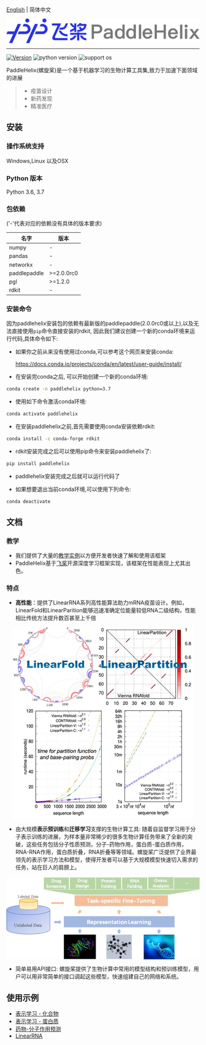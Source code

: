 [English](README.md) | 简体中文

<p align="center">
<img src="./.github/paddlehelix_logo.png" align="middle"
</p>

------
[![Version](https://img.shields.io/github/release/PaddlePaddle/PaddleHelix.svg)](https://github.com/PaddlePaddle/PaddleHelix/releases)
![python version](https://img.shields.io/badge/python-3.6+-orange.svg)
![support os](https://img.shields.io/badge/os-linux%2C%20win%2C%20mac-yellow.svg)

PaddleHelix(螺旋桨)是一个基于机器学习的生物计算工具集,致力于加速下面领域的进展
> * 疫苗设计
> * 新药发现
> * 精准医疗

## 安装

### 操作系统支持

Windows,Linux 以及OSX

### Python 版本

Python 3.6, 3.7

### 包依赖

('-'代表对应的依赖没有具体的版本要求)


|  名字 |版本 |
|  ----  | ----  |
| numpy | - |
| pandas | - |
|networkx|-|
|paddlepaddle|\>=2.0.0rc0|
|pgl|\>=1.2.0|
|rdkit|-|


### 安装命令

因为paddlehelix安装包的依赖有最新版的paddlepaddle(2.0.0rc0或以上),以及无法直接使用`pip`命令直接安装的rdkit, 因此我们建议创建一个新的conda环境来运行代码,具体命令如下:

* 如果你之前从来没有使用过conda,可以参考这个网页来安装conda:

   https://docs.conda.io/projects/conda/en/latest/user-guide/install/

* 在安装完conda之后, 可以开始创建一个新的conda环境:

```bash
conda create -n paddlehelix python=3.7
```

* 使用如下命令激活conda环境:

```bash
conda activate paddlehelix
```

* 在安装paddlehelix之前,首先需要使用conda安装依赖rdkit:
```bash
conda install -c conda-forge rdkit
```
* rdkit安装完成之后可以使用pip命令来安装paddlehelix了:
```bash
pip install paddlehelix
```

* paddlehelix安装完成之后就可以运行代码了

* 如果想要退出当前conda环境,可以使用下列命令:

```bash
conda deactivate
```

## 文档

### 教学
* 我们提供了大量的[教学实例](./tutorials)以方便开发者快速了解和使用该框架
* PaddleHelix基于[飞桨](https://github.com/paddlepaddle/paddle)开源深度学习框架实现，该框架在性能表现上尤其出色。

### 特点

* **高性能**：提供了LinearRNA系列高性能算法助力mRNA疫苗设计。例如，LinearFold和LinearParition能够迅速准确定位能量较低RNA二级结构，性能相比传统方法提升数百甚至上千倍
<p align="center">
<img src="./.github/LinearRNA.jpg" align="middle"
</p>

* 由大规模**表示预训练**和**迁移学习**支撑的生物计算工具: 随着自监督学习用于分子表示训练的进展，为样本量非常稀少的很多生物计算任务带来了全新的突破，这些任务包括分子性质预测，分子-药物作用，蛋白质-蛋白质作用，RNA-RNA作用，蛋白质折叠，RNA折叠等等领域。螺旋桨广泛提供了业界最领先的表示学习方法和模型，使得开发者可以基于大规模模型快速切入需求的任务，站在巨人的肩膀上。
<p align="center">
<img src="./.github/paddlehelix_features.jpg" align="middle"
</p>

* 简单易用API接口: 螺旋桨提供了生物计算中常用的模型结构和预训练模型，用户可以用非常简单的接口调起这些模型，快速组建自己的网络和系统。

## 使用示例
* [表示学习 - 化合物](./apps/pretrained_compound)
* [表示学习 - 蛋白质](./apps/pretrained_protein)
* [药物-分子作用预测](./apps/drug_target_interaction)
* [LinearRNA](./c/pahelix/toolkit/linear_rna)
